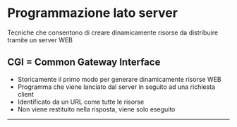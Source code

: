 # Programmazione lato server

Tecniche che consentono di creare dinamicamente risorse da distribuire tramite un server WEB

## CGI = Common Gateway Interface
- Storicamente il primo modo per generare dinamicamente risorse WEB
- Programma che viene lanciato dal server in seguito ad una richiesta client
- Identificato da un URL come tutte le risorse
- Non viene restituito nella risposta, viene solo eseguito 

---